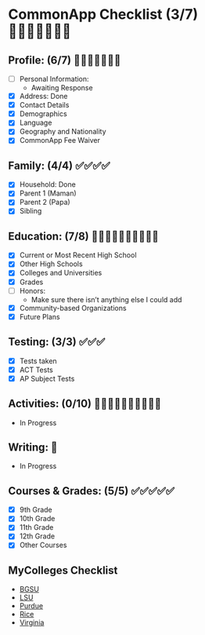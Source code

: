 # CommonApp Checklist (3/7) 🔲✅🔲✅🔲🔲✅

## Profile: (6/7) 🔲✅✅✅✅✅✅
- [ ] Personal Information: 
    - Awaiting Response
- [x] Address: Done
- [x] Contact Details
- [x] Demographics
- [x] Language
- [x] Geography and Nationality
- [x] CommonApp Fee Waiver
## Family: (4/4) ✅✅✅✅
- [x] Household: Done
- [x] Parent 1 (Maman)
- [x] Parent 2 (Papa)
- [x] Sibling
## Education: (7/8) 🔲🔲🔲🔲🔲🔲🔲🔲🔲🔲 
- [x] Current or Most Recent High School
- [x] Other High Schools
- [x] Colleges and Universities
- [x] Grades
- [ ] Honors: 
    - Make sure there isn’t anything else I could add
- [x] Community-based Organizations
- [x] Future Plans
## Testing: (3/3) ✅✅✅ 
- [x] Tests taken
- [x] ACT Tests
- [x] AP Subject Tests
## Activities: (0/10) 🔲🔲🔲🔲🔲🔲🔲🔲🔲🔲 
* In Progress 
## Writing: 🔲
* In Progress
## Courses & Grades: (5/5) ✅✅✅✅✅ 
- [x] 9th Grade
- [x] 10th Grade
- [x] 11th Grade
- [x] 12th Grade
- [x] Other Courses 

## MyColleges Checklist
  * [BGSU](https://github.com/Implycitt/college/blob/main/CommonApp/bgsu/bgsu.md)
  * [LSU](https://github.com/Implycitt/college/blob/main/CommonApp/lsu/lsu.md)
  * [Purdue](https://github.com/Implycitt/college/blob/main/CommonApp/purdue/purdue.md)
  * [Rice](https://github.com/Implycitt/college/blob/main/CommonApp/rice/rice.md)
  * [Virginia](https://github.com/Implycitt/college/blob/main/CommonApp/virginia/virginia.md)
